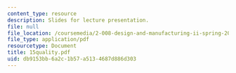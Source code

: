 ```yaml
---
content_type: resource
description: Slides for lecture presentation.
file: null
file_location: /coursemedia/2-008-design-and-manufacturing-ii-spring-2004/db9153bb6a2c1b57a5134687d886d303_15quality.pdf
file_type: application/pdf
resourcetype: Document
title: 15quality.pdf
uid: db9153bb-6a2c-1b57-a513-4687d886d303
---
```

